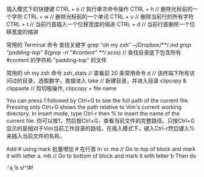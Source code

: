 插入模式下的快捷键
CTRL + o 	// 执行单次命令操作
CTRL + h 	// 删除光标前的一个字符
CTRL + w 	// 删除光标前的一个单词
CTRL + u 	// 删除当前行的所有字符
CTRL + t 	// 当前行首插入一个位移宽度的缩进
CTRL + d 	// 当前行首删除一个位移宽度的缩进

常用的 Terminal 命令
查找关键字
grep "oh my zsh" ~/Dropbox/**/*.md
grep "padding-top" $(grep -rl "#content" **/*.scss)   // 查找目录底下包含所有 #content 的字符和 "padding-top" 的文件


常用的 oh my zsh 命令
zsh_stats	// 查看前 20 条常用命令
d 		// 该终端下所有访问过的目录，选取数字，直接进入
take 		// 新建目录，并进入目录
clipcopy & clippaste 	// 剪切板操作, clipcopy + file name


You can press 1 followed by Ctrl+G to see the full path of the current file.
Pressing only Ctrl+G shows the path relative to Vim's current working directory.
In insert mode, type Ctrl-r then % to insert the name of the current file.
你可以按1，然后按Ctrl+G，查看当前文件的完整路径。只按Ctrl+G显示的是相对于Vim当前工作目录的路径。在插入模式下，键入Ctrl-r然后键入%来插入当前文件的名称。



Add # using mark 批量增加 # 在行首
In vi:
ma      // Go to top of block and mark it with letter a.
mb      // Go to bottom of block and mark it with letter b
Then do

:'a,'b s!^!#!
